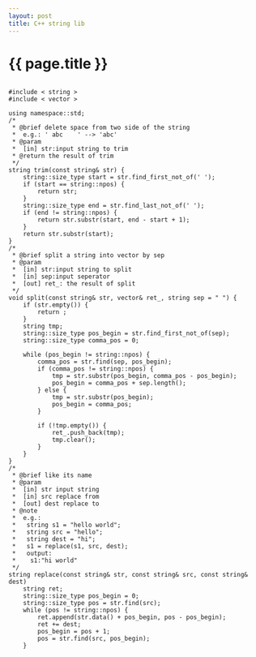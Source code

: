 ```yaml
---
layout: post
title: C++ string lib
---
```


{{ page.title }}
================
<pre>
<code>
#include < string >
#include < vector >

using namespace::std;
/*
 * @brief delete space from two side of the string
 *  e.g.: ' abc    ' --> 'abc'
 * @param
 *  [in] str:input string to trim
 * @return the result of trim
 */
string trim(const string& str) {
    string::size_type start = str.find_first_not_of(' ');
    if (start == string::npos) {
        return str;
    }
    string::size_type end = str.find_last_not_of(' ');
    if (end != string::npos) {
        return str.substr(start, end - start + 1);
    }
    return str.substr(start);
}
/*
 * @brief split a string into vector by sep
 * @param 
 *  [in] str:input string to split
 *  [in] sep:input seperator 
 *  [out] ret_: the result of split
 */
void split(const string& str, vector<string>& ret_, string sep = " ") {
    if (str.empty()) {
        return ;
    }
    string tmp;
    string::size_type pos_begin = str.find_first_not_of(sep);
    string::size_type comma_pos = 0;

    while (pos_begin != string::npos) {
        comma_pos = str.find(sep, pos_begin);
        if (comma_pos != string::npos) {
            tmp = str.substr(pos_begin, comma_pos - pos_begin);
            pos_begin = comma_pos + sep.length();
        } else {
            tmp = str.substr(pos_begin);
            pos_begin = comma_pos;
        }

        if (!tmp.empty()) {
            ret_.push_back(tmp);
            tmp.clear();
        }
    }
}
/*
 * @brief like its name
 * @param
 *  [in] str input string
 *  [in] src replace from
 *  [out] dest replace to
 * @note
 *  e.g.: 
 *   string s1 = "hello world";
 *   string src = "hello";
 *   string dest = "hi";
 *   s1 = replace(s1, src, dest);
 *   output:
 *    s1:"hi world"
 */
string replace(const string& str, const string& src, const string& dest) 
    string ret;
    string::size_type pos_begin = 0;
    string::size_type pos = str.find(src);
    while (pos != string::npos) {
        ret.append(str.data() + pos_begin, pos - pos_begin);
        ret += dest;
        pos_begin = pos + 1;
        pos = str.find(src, pos_begin);
    }

</code>
</pre>
